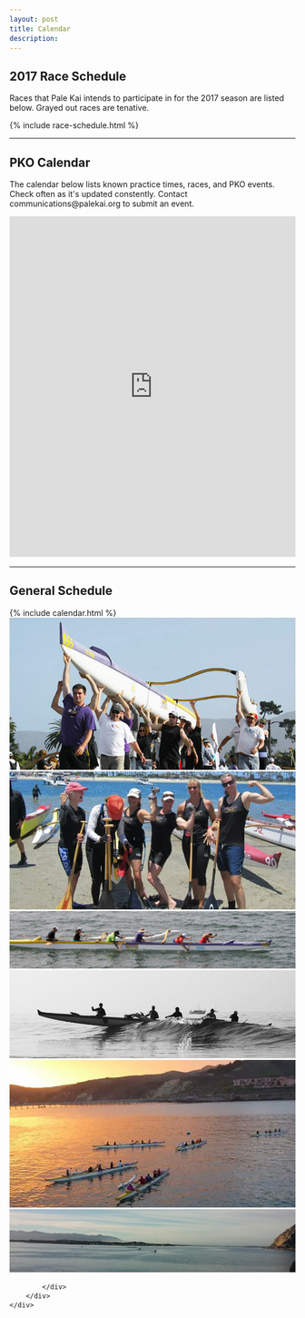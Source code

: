 ```yaml
---
layout: post
title: Calendar
description: 
---
```


<h2>2017 Race Schedule</h2>
<p>Races that Pale Kai intends to participate in for the 2017 season are listed below. Grayed out races are tenative.</p>
{% include race-schedule.html %}
<hr/>
<h2>PKO Calendar</h2>
<p>The calendar below lists known practice times, races, and PKO events. Check often as it's updated constently. Contact communications@palekai.org to submit an event.</p>
<iframe src="https://calendar.google.com/calendar/embed?showPrint=0&amp;showTabs=0&amp;height=600&amp;wkst=1&amp;bgcolor=%23000000&amp;src=palekaioutrigger%40gmail.com&amp;color=%238b37fa&amp;src=bi6dfqqm4h7sgfrsh5k9ru3l6s%40group.calendar.google.com&amp;color=%23875509&amp;src=4jt76u55o616rirotsm78scunc%40group.calendar.google.com&amp;color=%236B3304&amp;src=ld4le2g1k6r196cq74h2ndjo2s%40group.calendar.google.com&amp;color=%2328754E&amp;src=sqnh5k2c9vpcu2gd9bb9gvs19s%40group.calendar.google.com&amp;color=%23B1365F&amp;ctz=America%2FLos_Angeles" style="border-width:0" width="100%" height="600" frameborder="0" scrolling="no"></iframe>
<hr/>
<h2>General Schedule</h2>

<div class="row">
	<div class="8u 12u$(small)">
		{% include calendar.html %}
	</div>
	<div class="4u$ 12u$(small)">
		<div class="box alt">
			<div class="row 50% uniform">
				<div class="12u"><span class="image fit"><img src="/assets/images/mens-team-carry.jpg" alt="" /></span></div>
				<div class="12u"><span class="image fit"><img src="/assets/images/womens-team-afterrace-1.jpg" alt="" /></span></div>
				<div class="12u$"><span class="image fit"><img src="/assets/images/outriggers-onwater-1.jpg" alt="" /></span></div>
				<!-- Break -->
				<div class="12u"><span class="image fit"><img src="/assets/images/outriggers-onwater-2.jpg" alt="" /></span></div>
				<div class="12u"><span class="image fit"><img src="/assets/images/outriggers-onwater-avila.jpg" alt="" /></span></div>
				<div class="12u$"><span class="image fit"><img src="/assets/images/outriggers-onwater-mb.jpg" alt="" /></span></div>
				
			</div>
		</div>
	</div>
</div>